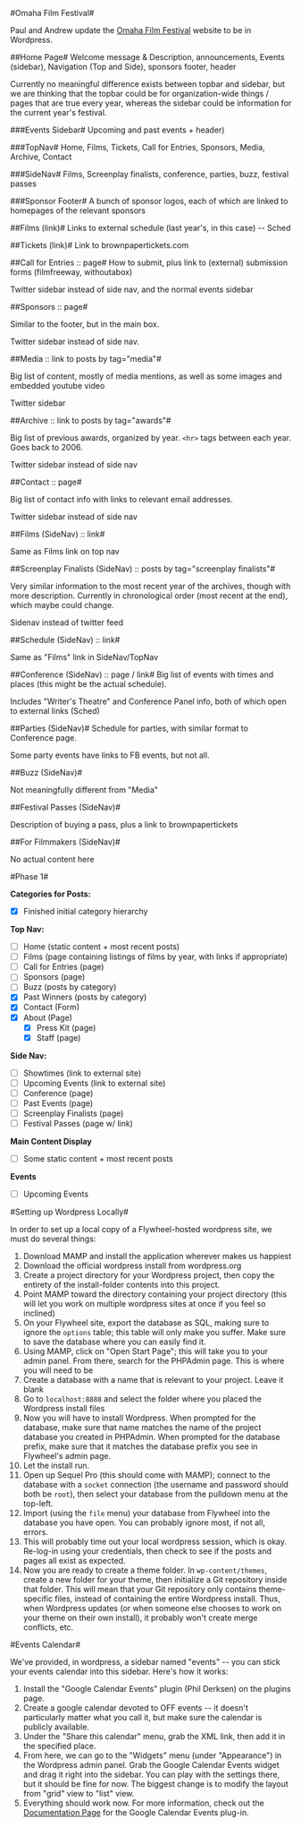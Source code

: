 #Omaha Film Festival#

Paul and Andrew update the [Omaha Film Festival](http://www.omahafilmfestival.org/) website to be in Wordpress.

##Home Page#
Welcome message & Description, announcements, Events (sidebar), Navigation (Top and Side), sponsors footer, header

Currently no meaningful difference exists between topbar and sidebar, but we are thinking that the topbar could be for organization-wide things / pages that are true every year, whereas the sidebar could be information for the current year's festival.

###Events Sidebar#
Upcoming and past events + header)

###TopNav#
Home, Films, Tickets, Call for Entries, Sponsors, Media, Archive, Contact

###SideNav#
Films, Screenplay finalists, conference, parties, buzz, festival passes

###Sponsor Footer#
A bunch of sponsor logos, each of which are linked to homepages of the relevant sponsors

##Films (link)#
Links to external schedule (last year's, in this case) -- Sched

##Tickets (link)#
Link to brownpapertickets.com

##Call for Entries :: page#
How to submit, plus link to (external) submission forms (filmfreeway, withoutabox)

Twitter sidebar instead of side nav, and the normal events sidebar

##Sponsors :: page#

Similar to the footer, but in the main box.

Twitter sidebar instead of side nav.

##Media :: link to posts by tag="media"#

Big list of content, mostly of media mentions, as well as some images and embedded youtube video

Twitter sidebar

##Archive :: link to posts by tag="awards"#

Big list of previous awards, organized by year. `<hr>` tags between each year. Goes back to 2006. 

Twitter sidebar instead of side nav

##Contact :: page#

Big list of contact info with links to relevant email addresses.

Twitter sidebar instead of side nav

##Films (SideNav) :: link#

Same as Films link on top nav

##Screenplay Finalists (SideNav) :: posts by tag="screenplay finalists"#

Very similar information to the most recent year of the archives, though with more description. Currently in chronological order (most recent at the end), which maybe could change.

Sidenav instead of twitter feed

##Schedule (SideNav) :: link#

Same as "Films" link in SideNav/TopNav

##Conference (SideNav) :: page / link#
Big list of events with times and places (this might be the actual schedule).

Includes "Writer's Theatre" and Conference Panel info, both of which open to external links (Sched)

##Parties (SideNav)#
Schedule for parties, with similar format to Conference page.

Some party events have links to FB events, but not all.

##Buzz (SideNav)#

Not meaningfully different from "Media"

##Festival Passes (SideNav)#

Description of buying a pass, plus a link to brownpapertickets

##For Filmmakers (SideNav)#

No actual content here

#Phase 1#

**Categories for Posts:**

+ [x] Finished initial category hierarchy

**Top Nav:**

+ [ ] Home (static content + most recent posts)
+ [ ] Films (page containing listings of films by year, with links if appropriate)
+ [ ] Call for Entries (page)
+ [ ] Sponsors (page)
+ [ ] Buzz (posts by category)
+ [X] Past Winners (posts by category)
+ [x] Contact (Form)
+ [x] About (Page)
    + [x] Press Kit (page)
    + [x] Staff (page)

**Side Nav:**

+ [ ] Showtimes (link to external site)
+ [ ] Upcoming Events (link to external site)
+ [ ] Conference (page)
+ [ ] Past Events (page)
+ [ ] Screenplay Finalists (page)
+ [ ] Festival Passes (page w/ link)

**Main Content Display**

+ [ ] Some static content + most recent posts

**Events**

+ [ ] Upcoming Events

#Setting up Wordpress Locally#

In order to set up a local copy of a Flywheel-hosted wordpress site, we must do several things:

1. Download MAMP and install the application wherever makes us happiest
2. Download the official wordpress install from wordpress.org
3. Create a project directory for your Wordpress project, then copy the entirety of the install-folder contents into this project.
4. Point MAMP toward the directory containing your project directory (this will let you work on multiple wordpress sites at once if you feel so inclined)
5. On your Flywheel site, export the database as SQL, making sure to ignore the `options` table; this table will only make you suffer. Make sure to save the database where you can easily find it.
6. Using MAMP, click on "Open Start Page"; this will take you to your admin panel. From there, search for the PHPAdmin page. This is where you will need to be
7. Create a database with a name that is relevant to your project. Leave it blank
8. Go to `localhost:8888` and select the folder where you placed the Wordpress install files
9. Now you will have to install Wordpress. When prompted for the database, make sure that name matches the name of the project database you created in PHPAdmin. When prompted for the database prefix, make sure that it matches the database prefix you see in Flywheel's admin page.
10. Let the install run.
11. Open up Sequel Pro (this should come with MAMP); connect to the database with a `socket` connection (the username and password should both be `root`), then select your database from the pulldown menu at the top-left.
12. Import (using the `file` menu) your database from Flywheel into the database you have open. You can probably ignore most, if not all, errors.
13. This will probably time out your local wordpress session, which is okay. Re-log-in using your credentials, then check to see if the posts and pages all exist as expected.
14. Now you are ready to create a theme folder. In `wp-content/themes`, create a new folder for your theme, then initialize a Git repository inside that folder. This will mean that your Git repository only contains theme-specific files, instead of containing the entire Wordpress install. Thus, when Wordpress updates (or when someone else chooses to work on your theme on their own install), it probably won't create merge conflicts, etc.

#Events Calendar#

We've provided, in wordpress, a sidebar named "events" -- you can stick your events calendar into this sidebar. Here's how it works:

1. Install the "Google Calendar Events" plugin (Phil Derksen) on the plugins page.
2. Create a google calendar devoted to OFF events -- it doesn't particularly matter what you call it, but make sure the calendar is publicly available.
3. Under the "Share this calendar" menu, grab the XML link, then add it in the specified place.
4. From here, we can go to the "Widgets" menu (under "Appearance") in the Wordpress admin panel. Grab the Google Calendar Events widget and drag it right into the sidebar. You can play with the settings there, but it should be fine for now. The biggest change is to modify the layout from "grid" view to "list" view.
5. Everything should work now. For more information, check out the [Documentation Page](http://wpdocs.philderksen.com/google-calendar-events/) for the Google Calendar Events plug-in.